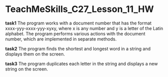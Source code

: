 # TeachMeSkills_C27_Lesson_11_HW

**task1**
The program works with a document number that has the format xxxx-yyy-xxxx-yyy-xyxy, 
where x is any number and y is a letter of the Latin alphabet. The program performs 
various actions with the document number, which are implemented in separate methods.

**task2**
The program finds the shortest and longest word in a string and displays them on the screen.

**task3**
The program duplicates each letter in the string and displays a new string on the screen.

